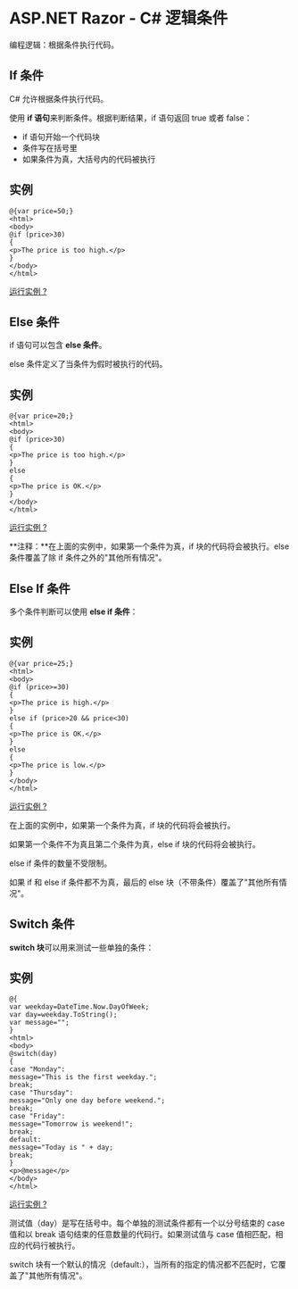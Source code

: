 
# ASP.NET Razor - C# 逻辑条件

编程逻辑：根据条件执行代码。

## If 条件

C# 允许根据条件执行代码。

使用 **if 语句**来判断条件。根据判断结果，if 语句返回 true 或者 false：

*   if 语句开始一个代码块
*   条件写在括号里
*   如果条件为真，大括号内的代码被执行

## 实例

```
@{var price=50;}  
<html>  
<body>  
@if (price>30)  
{  
<p>The price is too high.</p>  
}  
</body>  
</html>
```

[运行实例 ?](/try/showfile_c.php?filename=try_razor_cs_010)  

## Else 条件

if 语句可以包含 **else 条件**。

else 条件定义了当条件为假时被执行的代码。

## 实例

```
@{var price=20;}  
<html>  
<body>  
@if (price>30)  
{  
<p>The price is too high.</p>  
}  
else  
{  
<p>The price is OK.</p>  
}  
</body>  
</html>
```

[运行实例 ?](/try/showfile_c.php?filename=try_razor_cs_011)

**注释：**在上面的实例中，如果第一个条件为真，if 块的代码将会被执行。else 条件覆盖了除 if 条件之外的"其他所有情况"。

## Else If 条件

多个条件判断可以使用 **else if 条件**：

## 实例

```
@{var price=25;}  
<html>  
<body>  
@if (price>=30)  
{  
<p>The price is high.</p>  
}  
else if (price>20 && price<30)  
{  
<p>The price is OK.</p>  
}  
else  
{  
<p>The price is low.</p>  
}  
</body>  
</html>
```

[运行实例 ?](/try/showfile_c.php?filename=try_razor_cs_012)

在上面的实例中，如果第一个条件为真，if 块的代码将会被执行。

如果第一个条件不为真且第二个条件为真，else if 块的代码将会被执行。

else if 条件的数量不受限制。

如果 if 和 else if 条件都不为真，最后的 else 块（不带条件）覆盖了"其他所有情况"。

## Switch 条件

**switch 块**可以用来测试一些单独的条件：

## 实例

```
@{  
var weekday=DateTime.Now.DayOfWeek;  
var day=weekday.ToString();  
var message="";  
}  
<html>  
<body>  
@switch(day)  
{  
case "Monday":  
message="This is the first weekday.";  
break;  
case "Thursday":  
message="Only one day before weekend.";  
break;  
case "Friday":  
message="Tomorrow is weekend!";  
break;  
default:  
message="Today is " + day;  
break;  
}  
<p>@message</p>  
</body>  
</html>
```

[运行实例 ?](/try/showfile_c.php?filename=try_razor_cs_013)

测试值（day）是写在括号中。每个单独的测试条件都有一个以分号结束的 case 值和以 break 语句结束的任意数量的代码行。如果测试值与 case 值相匹配，相应的代码行被执行。

switch 块有一个默认的情况（default:），当所有的指定的情况都不匹配时，它覆盖了"其他所有情况"。

